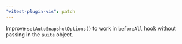 ```yaml
---
"vitest-plugin-vis": patch
---
```


Improve `setAutoSnapshotOptions()` to work in `beforeAll` hook without passing in the `suite` object.
